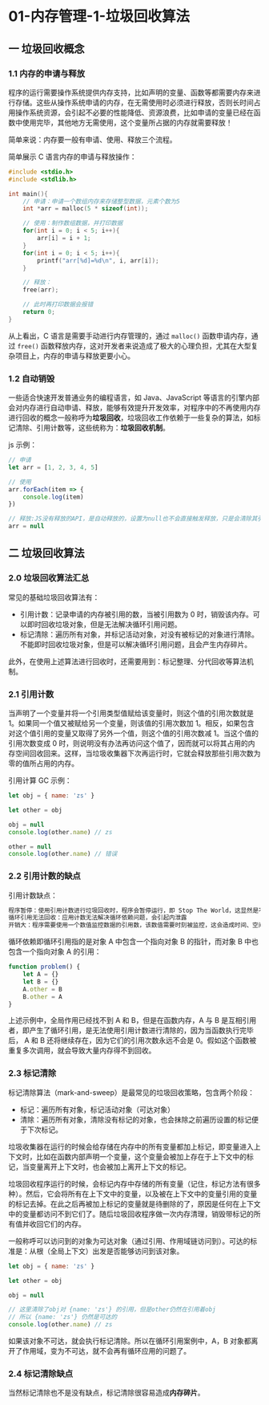 # 01-内存管理-1-垃圾回收算法

## 一 垃圾回收概念

### 1.1 内存的申请与释放

程序的运行需要操作系统提供内存支持，比如声明的变量、函数等都需要内存来进行存储。这些从操作系统申请的内存，在无需使用时必须进行释放，否则长时间占用操作系统资源，会引起不必要的性能降低、资源浪费，比如申请的变量已经在函数中使用完毕，其他地方无需使用，这个变量所占据的内存就需要释放！

简单来说：内存要一般有申请、使用、释放三个流程。

简单展示 C 语言内存的申请与释放操作：

```c++
#include <stdio.h>
#include <stdlib.h>

int main(){
    // 申请：申请一个数组内存来存储整型数据，元素个数为5
    int *arr = malloc(5 * sizeof(int));

    // 使用：制作数组数据，并打印数据
    for(int i = 0; i < 5; i++){
        arr[i] = i + 1;
    }
    for(int i = 0; i < 5; i++){
        printf("arr[%d]=%d\n", i, arr[i]);
    }

    // 释放：
    free(arr);

    // 此时再打印数据会报错
    return 0;
}
```

从上看出，C 语言是需要手动进行内存管理的，通过 `malloc()` 函数申请内存，通过 `free()` 函数释放内存，这对开发者来说造成了极大的心理负担，尤其在大型复杂项目上，内存的申请与释放更要小心。

### 1.2 自动销毁

一些适合快速开发普通业务的编程语言，如 Java、JavaScript 等语言的引擎内部会对内存进行自动申请、释放，能够有效提升开发效率，对程序中的不再使用内存进行回收的概念一般称呼为**垃圾回收**，垃圾回收工作依赖于一些复杂的算法，如标记清除、引用计数等，这些统称为：**垃圾回收机制**。

js 示例：

```js
// 申请
let arr = [1, 2, 3, 4, 5]

// 使用
arr.forEach(item => {
    console.log(item)
})

// 释放:JS没有释放的API，是自动释放的，设置为null也不会直接触发释放，只是会清除其引用。
arr = null
```

## 二 垃圾回收算法

### 2.0 垃圾回收算法汇总

常见的基础垃圾回收算法有：

-   引用计数：记录申请的内存被引用的数，当被引用数为 0 时，销毁该内存。可以即时回收垃圾对象，但是无法解决循环引用问题。
-   标记清除：遍历所有对象，并标记活动对象，对没有被标记的对象进行清除。不能即时回收垃圾对象，但是可以解决循环引用问题，且会产生内存碎片。

此外，在使用上述算法进行回收时，还需要用到：标记整理、分代回收等算法机制。

### 2.1 引用计数

当声明了一个变量并将一个引用类型值赋给该变量时，则这个值的引用次数就是 1。如果同一个值又被赋给另一个变量，则该值的引用次数加 1。相反，如果包含对这个值引用的变量又取得了另外一个值，则这个值的引用次数减 1。当这个值的引用次数变成 0 时，则说明没有办法再访问这个值了，因而就可以将其占用的内存空间回收回来。这样，当垃圾收集器下次再运行时，它就会释放那些引用次数为零的值所占用的内存。

引用计算 GC 示例：

```js
let obj = { name: 'zs' }

let other = obj

obj = null
console.log(other.name) // zs

other = null
console.log(other.name) // 错误
```

### 2.2 引用计数的缺点

引用计数缺点：

```txt
程序暂停：使用引用计数进行垃圾回收时，程序会暂停运行，即 Stop The World，这显然是不合理的，应该最大限度减少程序的暂停
循环引用无法回收：应用计数无法解决循环依赖问题，会引起内泄露
开销大：程序需要使用一个数值监控数据的引用数，该数值需要时刻被监控，这会造成时间、空间的开销放大。
```

循环依赖即循环引用指的是对象 A 中包含一个指向对象 B 的指针，而对象 B 中也包含一个指向对象 A 的引用：

```js
function problem() {
    let A = {}
    let B = {}
    A.other = B
    B.other = A
}
```

上述示例中，全局作用已经找不到 A 和 B，但是在函数内存，A 与 B 是互相引用者，即产生了循环引用，是无法使用引用计数进行清除的，因为当函数执行完毕后， A 和 B 还将继续存在，因为它们的引用次数永远不会是 0。假如这个函数被重复多次调用，就会导致大量内存得不到回收。

### 2.3 标记清除

标记清除算法（mark-and-sweep）是最常见的垃圾回收策略，包含两个阶段：

-   标记：遍历所有对象，标记活动对象（可达对象）
-   清除：遍历所有对象，清除没有标记的对象，也会抹除之前遍历设置的标记便于下次标记。

垃圾收集器在运行的时候会给存储在内存中的所有变量都加上标记，即变量进入上下文时，比如在函数内部声明一个变量，这个变量会被加上存在于上下文中的标记，当变量离开上下文时，也会被加上离开上下文的标记。

垃圾回收程序运行的时候，会标记内存中存储的所有变量（记住，标记方法有很多种）。然后，它会将所有在上下文中的变量，以及被在上下文中的变量引用的变量的标记去掉。在此之后再被加上标记的变量就是待删除的了，原因是任何在上下文中的变量都访问不到它们了。随后垃圾回收程序做一次内存清理，销毁带标记的所有值并收回它们的内存。

一般称呼可以访问到的对象为可达对象（通过引用、作用域链访问到）。可达的标准是：从根（全局上下文）出发是否能够访问到该对象。

```js
let obj = { name: 'zs' }

let other = obj

obj = null

// 这里清除了obj对 {name: 'zs'} 的引用，但是other仍然在引用着obj
// 所以 {name: 'zs'} 仍然是可达的
console.log(other.name) // zs
```

如果该对象不可达，就会执行标记清除。所以在循环引用案例中，A，B 对象都离开了作用域，变为不可达，就不会再有循环应用的问题了。

### 2.4 标记清除缺点

当然标记清除也不是没有缺点，标记清除很容易造成**内存碎片**。
